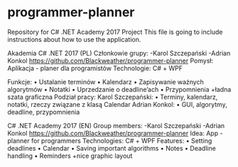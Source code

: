 # programmer-planner
Repository for C# .NET Academy 2017 Project
This file is going to include instructions about how to use the application.

Akademia C# .NET 2017 (PL)
Członkowie grupy:
-Karol Szczepański
-Adrian Konkol
https://github.com/Blackweather/programmer-planner
Pomysł: Aplikacja - planer dla programistów
Technologie: C# + WPF

Funkcje:
•	Ustalanie terminów
•	Kalendarz
•	Zapisywanie ważnych algorytmów
•	Notatki
•	Uprzedzanie o deadline’ach
•	Przypomnienia
+ładna szata graficzna
Podział pracy:
Karol Szczepański:
•	Terminy, kalendarz, notatki, rzeczy związane z klasą Calendar
Adrian Konkol:
•	GUI, algorytmy, deadline, przypomnienia


C# .NET Academy 2017 (EN)
Group members:
-Karol Szczepański
-Adrian Konkol
https://github.com/Blackweather/programmer-planner
Idea: App - planner for programmers
Technologies: C# + WPF
Features:
•	Setting deadlines
•	Calendar
•	Saving important algorithms
•	Notes
•	Deadline handling
•	Reminders
+nice graphic layout
